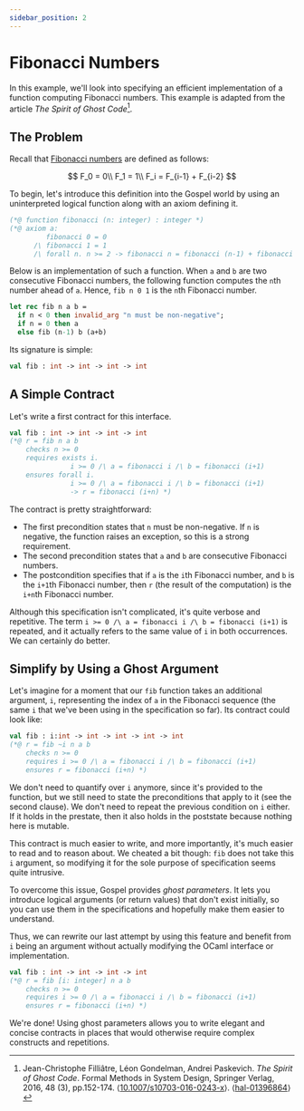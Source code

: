 ```yaml
---
sidebar_position: 2
---
```


# Fibonacci Numbers

In this example, we'll look into specifying an efficient implementation of a
function computing Fibonacci numbers. This example is adapted from the article
_The Spirit of Ghost Code_[^1].

[^1]: Jean-Christophe Filliâtre, Léon Gondelman, Andrei Paskevich. _The Spirit
    of Ghost Code_. Formal Methods in System Design, Springer Verlag, 2016, 48
    (3), pp.152-174.
    ⟨[10.1007/s10703-016-0243-x](https://dx.doi.org/10.1007/s10703-016-0243-x)⟩.
    ⟨[hal-01396864](https://hal.archives-ouvertes.fr/hal-01396864v1)⟩

## The Problem

Recall that [Fibonacci numbers](https://en.wikipedia.org/wiki/Fibonacci_number)
are defined as follows:

$$
F_0 = 0\\
F_1 = 1\\
F_i = F_{i-1} + F_{i-2}
$$

To begin, let's introduce this definition into the Gospel world by using an
uninterpreted logical function along with an axiom defining it.

```ocaml
(*@ function fibonacci (n: integer) : integer *)
(*@ axiom a:
         fibonacci 0 = 0
      /\ fibonacci 1 = 1
      /\ forall n. n >= 2 -> fibonacci n = fibonacci (n-1) + fibonacci (n-2) *)
```

Below is an implementation of such a function. When `a` and `b` are two
consecutive Fibonacci numbers, the following function computes the `n`th number
ahead of `a`. Hence, `fib n 0 1` is the `n`th Fibonacci number.

```ocaml implementationSyntax
let rec fib n a b =
  if n < 0 then invalid_arg "n must be non-negative";
  if n = 0 then a
  else fib (n-1) b (a+b)
```

Its signature is simple:

```ocaml
val fib : int -> int -> int -> int
```

## A Simple Contract

Let's write a first contract for this interface.

```ocaml
val fib : int -> int -> int -> int
(*@ r = fib n a b
    checks n >= 0
    requires exists i.
               i >= 0 /\ a = fibonacci i /\ b = fibonacci (i+1)
    ensures forall i.
               i >= 0 /\ a = fibonacci i /\ b = fibonacci (i+1)
               -> r = fibonacci (i+n) *)
```

The contract is pretty straightforward:
  - The first precondition states that `n` must be non-negative. If `n`
    is negative, the function raises an exception, so this is a strong
    requirement.
  - The second precondition states that `a` and `b` are consecutive Fibonacci
    numbers.
  - The postcondition specifies that if `a` is the `i`th Fibonacci number, and
    `b` is the `i+1`th Fibonacci number, then `r` (the result of the
    computation) is the `i+n`th Fibonacci number.

Although this specification isn't complicated, it's
quite verbose and repetitive. The term `i >= 0 /\ a = fibonacci i /\ b =
fibonacci (i+1)` is repeated, and it actually refers to the same value of `i`
in both occurrences. We can certainly do better.

## Simplify by Using a Ghost Argument

Let's imagine for a moment that our `fib` function takes an additional
argument, `i`, representing the index of `a` in the Fibonacci sequence (the same
`i` that we've been using in the specification so far). Its contract could look
like:

```ocaml
val fib : i:int -> int -> int -> int -> int
(*@ r = fib ~i n a b
    checks n >= 0
    requires i >= 0 /\ a = fibonacci i /\ b = fibonacci (i+1)
    ensures r = fibonacci (i+n) *)
```

We don't need to quantify over `i` anymore, since it's provided to the
function, but we still need to state the preconditions that apply to it (see the
second clause). We don't need to repeat the previous condition on `i` either.
If it holds in the prestate, then it also holds in the poststate because nothing
here is mutable.

This contract is much easier to write, and more importantly, it's much easier to
read and to reason about. We cheated a bit though: `fib` does not take this `i`
argument, so modifying it for the sole purpose of specification seems quite
intrusive.

To overcome this issue, Gospel provides *ghost parameters*. It lets you
introduce logical arguments (or return values) that don't exist initially, so
you can use them in the specifications and hopefully make them easier to
understand.

Thus, we can rewrite our last attempt by using this feature and benefit from
`i` being an argument without actually modifying the OCaml interface or
implementation.

```ocaml
val fib : int -> int -> int -> int
(*@ r = fib [i: integer] n a b
    checks n >= 0
    requires i >= 0 /\ a = fibonacci i /\ b = fibonacci (i+1)
    ensures r = fibonacci (i+n) *)
```

We're done! Using ghost parameters allows you to write elegant and concise
contracts in places that would otherwise require complex constructs and
repetitions.
